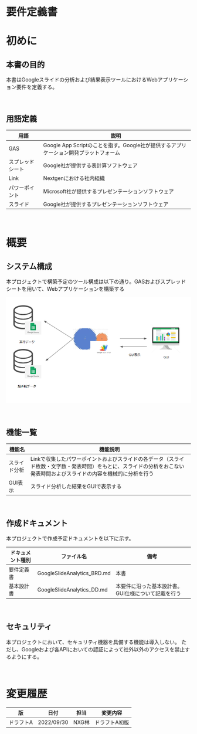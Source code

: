 # 要件定義書

# 初めに
## 本書の目的
本書はGoogleスライドの分析および結果表示ツールにおけるWebアプリケーション要件を定義する。

<br>

## 用語定義

| 用語             | 説明                                                                                  |
| ---------------- | ------------------------------------------------------------------------------------- |
| GAS              | Google App Scriptのことを指す。Google社が提供するアプリケーション開発プラットフォーム |
| スプレッドシート | Google社が提供する表計算ソフトウェア                                                  |
| Link             | Nextgenにおける社内組織                                                               |
| パワーポイント   | Microsoft社が提供するプレゼンテーションソフトウェア                                   |
| スライド         | Google社が提供するプレゼンテーションソフトウェア                                      |

<br>

# 概要
## システム構成
本プロジェクトで構築予定のツール構成は以下の通り。GASおよびスプレッドシートを用いて、Webアプリケーションを構築する

![システム構成図](../images/system_architecture.png)

<br>

## 機能一覧

| 機能名       | 機能説明                                                                                                                                                                 |
| ------------ | ------------------------------------------------------------------------------------------------------------------------------------------------------------------------ |
| スライド分析 | Linkで収集したパワーポイントおよびスライドの各データ（スライド枚数・文字数・発表時間）をもとに、スライドの分析をおこない発表時間およびスライドの内容を機械的に分析を行う |
| GUI表示      | スライド分析した結果をGUIで表示する                                                                                                                                      |

<br>

## 作成ドキュメント
本プロジェクトで作成予定ドキュメントを以下に示す。

| ドキュメント種別 | ファイル名                  | 備考                                                             |
| ---------------- | --------------------------- | ---------------------------------------------------------------- |
| 要件定義書       | GoogleSlideAnalytics_BRD.md | 本書                                                             |
| 基本設計書       | GoogleSlideAnalytics_DD.md  | 本要件に沿った基本設計書。GUI仕様について記載を行う |

<br>

## セキュリティ
本プロジェクトにおいて、セキュリティ機器を具備する機能は導入しない。
ただし、Googleおよび各APIにおいての認証によって社外以外のアクセスを禁止するようにする。

<br>

# 変更履歴

| 版        | 日付       | 担当  | 変更内容      |
| --------- | ---------- | ----- | ------------- |
| ドラフトA | 2022/09/30 | NXG林 | ドラフトA初版 |
